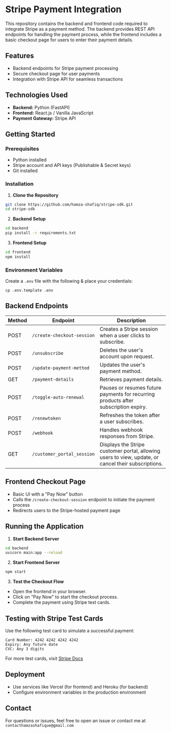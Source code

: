 # Stripe Payment Integration

This repository contains the backend and frontend code required to integrate Stripe as a payment method. The backend provides REST API endpoints for handling the payment process, while the frontend includes a basic checkout page for users to enter their payment details.

## Features
- Backend endpoints for Stripe payment processing
- Secure checkout page for user payments
- Integration with Stripe API for seamless transactions

## Technologies Used
- **Backend:** Python (FastAPI)
- **Frontend:** React.js / Vanilla JavaScript
- **Payment Gateway:** Stripe API

## Getting Started
### Prerequisites
- Python installed
- Stripe account and API keys (Publishable & Secret keys)
- Git installed

### Installation
1. **Clone the Repository**
```sh
git clone https://github.com/hamza-shafiq/stripe-sdk.git
cd stripe-sdk
```

2. **Backend Setup**
```sh
cd backend
pip install -r requirements.txt
```

3. **Frontend Setup**
```sh
cd frontend
npm install
```

### Environment Variables
Create a `.env` file with the following & place your credentials:
```env
cp .env.template .env
```

## Backend Endpoints

| Method | Endpoint                   | Description |
|--------|---------------------------|-------------|
| POST   | `/create-checkout-session` | Creates a Stripe session when a user clicks to subscribe. |
| POST   | `/unsubscribe`             | Deletes the user's account upon request. |
| POST   | `/update-payment-method`   | Updates the user's payment method. |
| GET    | `/payment-details`         | Retrieves payment details. |
| POST   | `/toggle-auto-renewal`     | Pauses or resumes future payments for recurring products after subscription expiry. |
| POST   | `/renewtoken`              | Refreshes the token after a user subscribes. |
| POST   | `/webhook`                 | Handles webhook responses from Stripe. |
| GET    | `/customer_portal_session` | Displays the Stripe customer portal, allowing users to view, update, or cancel their subscriptions. |

## Frontend Checkout Page
- Basic UI with a "Pay Now" button
- Calls the `/create-checkout-session` endpoint to initiate the payment process
- Redirects users to the Stripe-hosted payment page

## Running the Application
1. **Start Backend Server**
```sh
cd backend
uvicorn main:app --reload
```

2. **Start Frontend Server**
```sh
npm start
```

3. **Test the Checkout Flow**
- Open the frontend in your browser.
- Click on "Pay Now" to start the checkout process.
- Complete the payment using Stripe test cards.

## Testing with Stripe Test Cards
Use the following test card to simulate a successful payment:
```
Card Number: 4242 4242 4242 4242
Expiry: Any future date
CVC: Any 3 digits
```
For more test cards, visit [Stripe Docs](https://stripe.com/docs/testing)

## Deployment
- Use services like Vercel (for frontend) and Heroku (for backend)
- Configure environment variables in the production environment

## Contact
For questions or issues, feel free to open an issue or contact me at `contacthamzashafique@gmail.com`
